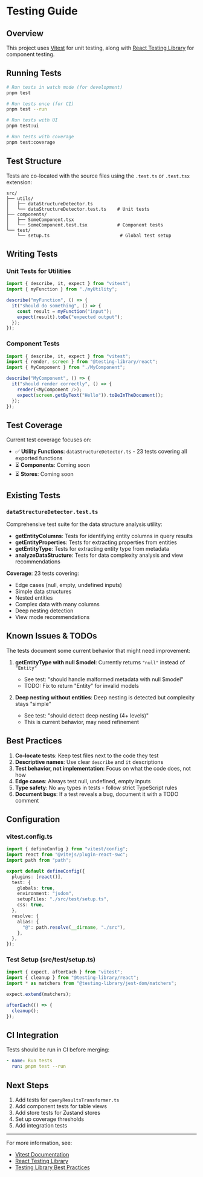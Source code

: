 # Testing Guide

## Overview

This project uses [Vitest](https://vitest.dev/) for unit testing, along with [React Testing Library](https://testing-library.com/react) for component testing.

## Running Tests

```bash
# Run tests in watch mode (for development)
pnpm test

# Run tests once (for CI)
pnpm test --run

# Run tests with UI
pnpm test:ui

# Run tests with coverage
pnpm test:coverage
```

## Test Structure

Tests are co-located with the source files using the `.test.ts` or `.test.tsx` extension:

```
src/
├── utils/
│   ├── dataStructureDetector.ts
│   └── dataStructureDetector.test.ts    # Unit tests
├── components/
│   ├── SomeComponent.tsx
│   └── SomeComponent.test.tsx           # Component tests
└── test/
    └── setup.ts                          # Global test setup
```

## Writing Tests

### Unit Tests for Utilities

```typescript
import { describe, it, expect } from "vitest";
import { myFunction } from "./myUtility";

describe("myFunction", () => {
  it("should do something", () => {
    const result = myFunction("input");
    expect(result).toBe("expected output");
  });
});
```

### Component Tests

```typescript
import { describe, it, expect } from "vitest";
import { render, screen } from "@testing-library/react";
import { MyComponent } from "./MyComponent";

describe("MyComponent", () => {
  it("should render correctly", () => {
    render(<MyComponent />);
    expect(screen.getByText("Hello")).toBeInTheDocument();
  });
});
```

## Test Coverage

Current test coverage focuses on:

- ✅ **Utility Functions**: `dataStructureDetector.ts` - 23 tests covering all exported functions
- ⏳ **Components**: Coming soon
- ⏳ **Stores**: Coming soon

## Existing Tests

### `dataStructureDetector.test.ts`

Comprehensive test suite for the data structure analysis utility:

- **getEntityColumns**: Tests for identifying entity columns in query results
- **getEntityProperties**: Tests for extracting properties from entities
- **getEntityType**: Tests for extracting entity type from metadata
- **analyzeDataStructure**: Tests for data complexity analysis and view recommendations

**Coverage**: 23 tests covering:
- Edge cases (null, empty, undefined inputs)
- Simple data structures
- Nested entities
- Complex data with many columns
- Deep nesting detection
- View mode recommendations

## Known Issues & TODOs

The tests document some current behavior that might need improvement:

1. **getEntityType with null $model**: Currently returns `"null"` instead of `"Entity"`
   - See test: "should handle malformed metadata with null $model"
   - TODO: Fix to return "Entity" for invalid models

2. **Deep nesting without entities**: Deep nesting is detected but complexity stays "simple"
   - See test: "should detect deep nesting (4+ levels)"
   - This is current behavior, may need refinement

## Best Practices

1. **Co-locate tests**: Keep test files next to the code they test
2. **Descriptive names**: Use clear `describe` and `it` descriptions
3. **Test behavior, not implementation**: Focus on what the code does, not how
4. **Edge cases**: Always test null, undefined, empty inputs
5. **Type safety**: No `any` types in tests - follow strict TypeScript rules
6. **Document bugs**: If a test reveals a bug, document it with a TODO comment

## Configuration

### vitest.config.ts

```typescript
import { defineConfig } from "vitest/config";
import react from "@vitejs/plugin-react-swc";
import path from "path";

export default defineConfig({
  plugins: [react()],
  test: {
    globals: true,
    environment: "jsdom",
    setupFiles: "./src/test/setup.ts",
    css: true,
  },
  resolve: {
    alias: {
      "@": path.resolve(__dirname, "./src"),
    },
  },
});
```

### Test Setup (src/test/setup.ts)

```typescript
import { expect, afterEach } from "vitest";
import { cleanup } from "@testing-library/react";
import * as matchers from "@testing-library/jest-dom/matchers";

expect.extend(matchers);

afterEach(() => {
  cleanup();
});
```

## CI Integration

Tests should be run in CI before merging:

```yaml
- name: Run tests
  run: pnpm test --run
```

## Next Steps

1. Add tests for `queryResultsTransformer.ts`
2. Add component tests for table views
3. Add store tests for Zustand stores
4. Set up coverage thresholds
5. Add integration tests

---

For more information, see:
- [Vitest Documentation](https://vitest.dev/)
- [React Testing Library](https://testing-library.com/react)
- [Testing Library Best Practices](https://kentcdodds.com/blog/common-mistakes-with-react-testing-library)
